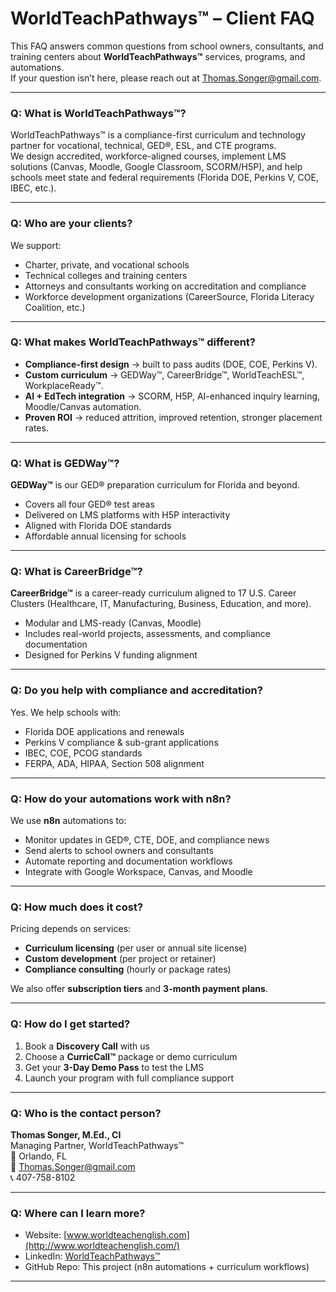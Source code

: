 
# WorldTeachPathways™ – Client FAQ

This FAQ answers common questions from school owners, consultants, and training centers about **WorldTeachPathways™** services, programs, and automations.  
If your question isn’t here, please reach out at [Thomas.Songer@gmail.com](mailto:Thomas.Songer@gmail.com).

---

### Q: What is WorldTeachPathways™?
WorldTeachPathways™ is a compliance-first curriculum and technology partner for vocational, technical, GED®, ESL, and CTE programs.  
We design accredited, workforce-aligned courses, implement LMS solutions (Canvas, Moodle, Google Classroom, SCORM/H5P), and help schools meet state and federal requirements (Florida DOE, Perkins V, COE, IBEC, etc.).

---

### Q: Who are your clients?
We support:
- Charter, private, and vocational schools  
- Technical colleges and training centers  
- Attorneys and consultants working on accreditation and compliance  
- Workforce development organizations (CareerSource, Florida Literacy Coalition, etc.)

---

### Q: What makes WorldTeachPathways™ different?
- **Compliance-first design** → built to pass audits (DOE, COE, Perkins V).  
- **Custom curriculum** → GEDWay™, CareerBridge™, WorldTeachESL™, WorkplaceReady™.  
- **AI + EdTech integration** → SCORM, H5P, AI-enhanced inquiry learning, Moodle/Canvas automation.  
- **Proven ROI** → reduced attrition, improved retention, stronger placement rates.

---

### Q: What is GEDWay™?
**GEDWay™** is our GED® preparation curriculum for Florida and beyond.  
- Covers all four GED® test areas  
- Delivered on LMS platforms with H5P interactivity  
- Aligned with Florida DOE standards  
- Affordable annual licensing for schools

---

### Q: What is CareerBridge™?
**CareerBridge™** is a career-ready curriculum aligned to 17 U.S. Career Clusters (Healthcare, IT, Manufacturing, Business, Education, and more).  
- Modular and LMS-ready (Canvas, Moodle)  
- Includes real-world projects, assessments, and compliance documentation  
- Designed for Perkins V funding alignment

---

### Q: Do you help with compliance and accreditation?
Yes. We help schools with:  
- Florida DOE applications and renewals  
- Perkins V compliance & sub-grant applications  
- IBEC, COE, PCOG standards  
- FERPA, ADA, HIPAA, Section 508 alignment  

---

### Q: How do your automations work with n8n?
We use **n8n** automations to:  
- Monitor updates in GED®, CTE, DOE, and compliance news  
- Send alerts to school owners and consultants  
- Automate reporting and documentation workflows  
- Integrate with Google Workspace, Canvas, and Moodle  

---

### Q: How much does it cost?
Pricing depends on services:  
- **Curriculum licensing** (per user or annual site license)  
- **Custom development** (per project or retainer)  
- **Compliance consulting** (hourly or package rates)  

We also offer **subscription tiers** and **3-month payment plans**.

---

### Q: How do I get started?
1. Book a **Discovery Call** with us  
2. Choose a **CurricCall™** package or demo curriculum  
3. Get your **3-Day Demo Pass** to test the LMS  
4. Launch your program with full compliance support  

---

### Q: Who is the contact person?
**Thomas Songer, M.Ed., CI**  
Managing Partner, WorldTeachPathways™  
📍 Orlando, FL  
📧 [Thomas.Songer@gmail.com](mailto:Thomas.Songer@gmail.com)  
📞 407-758-8102  

---

### Q: Where can I learn more?
- Website: [www.worldteachenglish.com](http://www.worldteachenglish.com/)  
- LinkedIn: [WorldTeachPathways™](https://www.linkedin.com)  
- GitHub Repo: This project (n8n automations + curriculum workflows)

---
